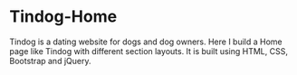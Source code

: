 # Tindog-Home
Tindog is a dating website for dogs and dog owners. Here I build a Home page like Tindog with different section layouts. It is built using HTML, CSS, Bootstrap and jQuery.
